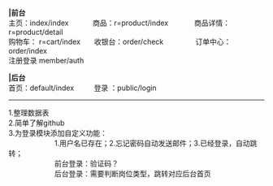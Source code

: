 <p class="rich-diff-level-zero">
	<strong class="rich-diff-level-one"><span style="background-color:#60D978;"></span>|前台 </strong><strong class="rich-diff-level-one"></strong><br class="rich-diff-level-one" />
<span style="background-color:#60D978;"></span>主页：index/index&nbsp;&nbsp;&nbsp;&nbsp;&nbsp;&nbsp;&nbsp;&nbsp;&nbsp;&nbsp;&nbsp; 商品：r=product/index &nbsp;&nbsp;&nbsp;&nbsp;&nbsp;&nbsp;&nbsp;&nbsp;&nbsp;&nbsp;&nbsp; 商品详情：r=product/detail <br class="rich-diff-level-one" />
购物车： r=cart/index &nbsp;&nbsp;&nbsp;&nbsp;&nbsp; 收银台：order/check &nbsp;&nbsp;&nbsp;&nbsp;&nbsp;&nbsp;&nbsp;&nbsp;&nbsp;&nbsp;&nbsp;&nbsp;&nbsp;&nbsp; 订单中心：order/index <br class="rich-diff-level-one" />
注册登录 member/auth
</p>
<p class="rich-diff-level-zero">
	<strong class="rich-diff-level-one"><span style="background-color:#60D978;"></span>|后台 </strong><br class="rich-diff-level-one" />
首页：default/index&nbsp;&nbsp;&nbsp;&nbsp;&nbsp;&nbsp;&nbsp;&nbsp;&nbsp; 登录 ：public/login
</p>
<hr />
<div>
	<span>1.整理数据表</span> 
</div>
<div>
	<span>2.简单了解github</span> 
</div>
<div>
	<span>3.为登录模块添加自定义功能：</span> 
</div>
<div>
	<span>&nbsp; &nbsp; &nbsp; &nbsp; &nbsp; &nbsp; &nbsp; &nbsp; &nbsp; &nbsp; &nbsp;&nbsp; 1.用户名已存在；2.忘记密码自动发送邮件；3.已经登录，自动跳转；</span> 
</div>
<div>
	<span>&nbsp; &nbsp; &nbsp; &nbsp; &nbsp; &nbsp; &nbsp; &nbsp; &nbsp; &nbsp; &nbsp;&nbsp; 前台登录：验证码？</span> 
</div>
<div>
	<span>&nbsp;&nbsp;&nbsp;&nbsp;&nbsp;&nbsp;&nbsp;&nbsp;&nbsp;&nbsp;&nbsp;&nbsp;&nbsp;&nbsp;&nbsp;&nbsp;&nbsp;&nbsp;&nbsp;&nbsp;&nbsp;&nbsp; 后台登录：需要判断岗位类型，跳转对应后台首页</span> 
</div>
